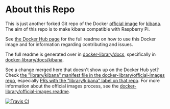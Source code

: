 # About this Repo

This is just another forked Git repo of the Docker [official image](https://docs.docker.com/docker-hub/official_repos/) for [kibana](https://registry.hub.docker.com/_/kibana/). The aim of this repo is to make kibana compatible with Raspberry Pi.

See [the Docker Hub page](https://registry.hub.docker.com/_/kibana/) for the full readme on how to use this Docker image and for information regarding contributing and issues.

The full readme is generated over in [docker-library/docs](https://github.com/docker-library/docs), specifically in [docker-library/docs/kibana](https://github.com/docker-library/docs/tree/master/kibana).

See a change merged here that doesn't show up on the Docker Hub yet? Check [the "library/kibana" manifest file in the docker-library/official-images repo](https://github.com/docker-library/official-images/blob/master/library/kibana), especially [PRs with the "library/kibana" label on that repo](https://github.com/docker-library/official-images/labels/library%2Fkibana). For more information about the official images process, see the [docker-library/official-images readme](https://github.com/docker-library/official-images/blob/master/README.md).

[![Travis CI](https://img.shields.io/travis/docker-library/kibana/master.svg)](https://travis-ci.org/docker-library/kibana/branches)

<!-- THIS FILE IS GENERATED BY https://github.com/docker-library/docs/blob/master/generate-repo-stub-readme.sh -->
